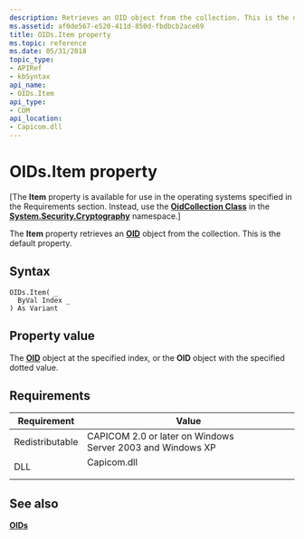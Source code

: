 ```yaml
---
description: Retrieves an OID object from the collection. This is the default property.
ms.assetid: af0de567-e520-411d-850d-fbdbcb2ace69
title: OIDs.Item property
ms.topic: reference
ms.date: 05/31/2018
topic_type:
- APIRef
- kbSyntax
api_name:
- OIDs.Item
api_type:
- COM
api_location:
- Capicom.dll
---
```


# OIDs.Item property

\[The **Item** property is available for use in the operating systems specified in the Requirements section. Instead, use the [**OidCollection Class**](/dotnet/api/system.security.cryptography.oidcollection?view=netcore-3.1) in the [**System.Security.Cryptography**](/dotnet/api/system.security.cryptography?view=dotnet-plat-ext-3.1&preserve-view=true) namespace.\]

The **Item** property retrieves an [**OID**](oid.md) object from the collection. This is the default property.

## Syntax


```VB
OIDs.Item( _
  ByVal Index _
) As Variant
```



## Property value

The [**OID**](oid.md) object at the specified index, or the **OID** object with the specified dotted value.

## Requirements



| Requirement | Value |
|----------------------------|----------------------------------------------------------------------------------------|
| Redistributable<br/> | CAPICOM 2.0 or later on Windows Server 2003 and Windows XP<br/>                  |
| DLL<br/>             | <dl> <dt>Capicom.dll</dt> </dl> |



## See also

<dl> <dt>

[**OIDs**](oids.md)
</dt> </dl>

 

 
